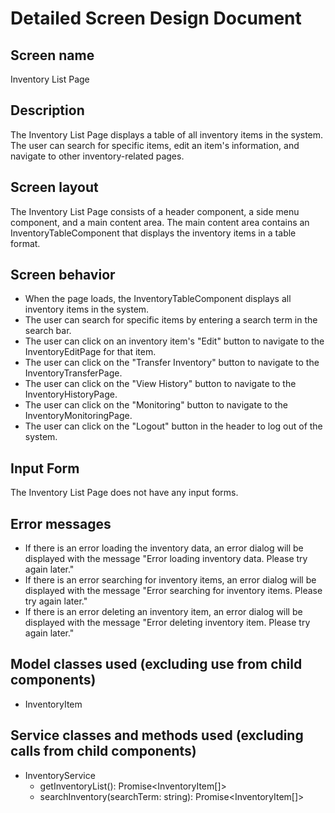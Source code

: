 # Detailed Screen Design Document

## Screen name
Inventory List Page

## Description
The Inventory List Page displays a table of all inventory items in the system. The user can search for specific items, edit an item's information, and navigate to other inventory-related pages.

## Screen layout
The Inventory List Page consists of a header component, a side menu component, and a main content area. The main content area contains an InventoryTableComponent that displays the inventory items in a table format.

## Screen behavior
- When the page loads, the InventoryTableComponent displays all inventory items in the system.
- The user can search for specific items by entering a search term in the search bar.
- The user can click on an inventory item's "Edit" button to navigate to the InventoryEditPage for that item.
- The user can click on the "Transfer Inventory" button to navigate to the InventoryTransferPage.
- The user can click on the "View History" button to navigate to the InventoryHistoryPage.
- The user can click on the "Monitoring" button to navigate to the InventoryMonitoringPage.
- The user can click on the "Logout" button in the header to log out of the system.

## Input Form
The Inventory List Page does not have any input forms.

## Error messages
- If there is an error loading the inventory data, an error dialog will be displayed with the message "Error loading inventory data. Please try again later."
- If there is an error searching for inventory items, an error dialog will be displayed with the message "Error searching for inventory items. Please try again later."
- If there is an error deleting an inventory item, an error dialog will be displayed with the message "Error deleting inventory item. Please try again later."

## Model classes used (excluding use from child components)
- InventoryItem

## Service classes and methods used (excluding calls from child components)
- InventoryService
  - getInventoryList(): Promise<InventoryItem[]>
  - searchInventory(searchTerm: string): Promise<InventoryItem[]>